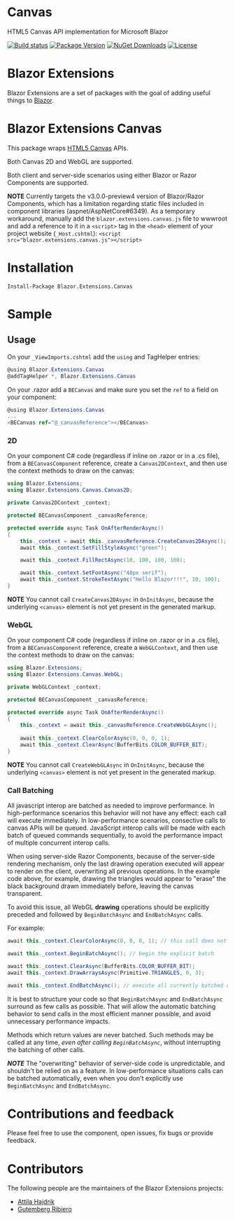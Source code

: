 # Canvas
HTML5 Canvas API implementation for Microsoft Blazor

[![Build status](https://dotnet-ci.visualstudio.com/DotnetCI/_apis/build/status/Blazor-Extensions-Canvas-CI?branch=master)](https://dotnet-ci.visualstudio.com/DotnetCI/_build/latest?definitionId=15&branch=master)
[![Package Version](https://img.shields.io/nuget/v/Blazor.Extensions.Canvas.svg)](https://www.nuget.org/packages/Blazor.Extensions.Canvas)
[![NuGet Downloads](https://img.shields.io/nuget/dt/Blazor.Extensions.Canvas.svg)](https://www.nuget.org/packages/Blazor.Extensions.Canvas)
[![License](https://img.shields.io/github/license/BlazorExtensions/Canvas.svg)](https://github.com/BlazorExtensions/Canvas/blob/master/LICENSE)

# Blazor Extensions

Blazor Extensions are a set of packages with the goal of adding useful things to [Blazor](https://blazor.net).

# Blazor Extensions Canvas

This package wraps [HTML5 Canvas](https://developer.mozilla.org/en-US/docs/Web/HTML/Element/canvas) APIs. 

Both Canvas 2D and WebGL are supported.

Both client and server-side scenarios using either Blazor or Razor Components are supported.

**NOTE** Currently targets the v3.0.0-preview4 version of Blazor/Razor Components, which has a limitation regarding static files included in component libraries (aspnet/AspNetCore#6349). As a temporary workaround, manually add the `blazor.extensions.canvas.js` file to wwwroot and add a reference to it in a `<script>` tag in the `<head>` element of your project website (`_Host.cshtml`):
`<script src="blazor.extensions.canvas.js"></script>`

# Installation

```
Install-Package Blazor.Extensions.Canvas
```

# Sample

## Usage

On your `_ViewImports.cshtml` add the `using` and TagHelper entries:

```c#
@using Blazor.Extensions.Canvas
@addTagHelper *, Blazor.Extensions.Canvas
```

On your .razor add a `BECanvas` and make sure you set the `ref` to a field on your component:

```c#
@using Blazor.Extensions.Canvas
...
<BECanvas ref="@_canvasReference"></BECanvas>
```

### 2D

On your component C# code (regardless if inline on .razor or in a .cs file), from a `BECanvasComponent` reference, create a `Canvas2DContext`, and then use the context methods to draw on the canvas:

```c#
using Blazor.Extensions;
using Blazor.Extensions.Canvas.Canvas2D;

private Canvas2DContext _context;

protected BECanvasComponent _canvasReference;

protected override async Task OnAfterRenderAsync()
{
    this._context = await this._canvasReference.CreateCanvas2DAsync();
    await this._context.SetFillStyleAsync("green");

    await this._context.FillRectAsync(10, 100, 100, 100);

    await this._context.SetFontAsync("48px serif");
    await this._context.StrokeTextAsync("Hello Blazor!!!", 10, 100);
}
```

**NOTE** You cannot call `CreateCanvas2DAsync` in `OnInitAsync`, because the underlying `<canvas>` element is not yet present in the generated markup.

### WebGL

On your component C# code (regardless if inline on .razor or in a .cs file), from a `BECanvasComponent` reference, create a `WebGLContext`, and then use the context methods to draw on the canvas:

```c#
using Blazor.Extensions;
using Blazor.Extensions.Canvas.WebGL;

private WebGLContext _context;

protected BECanvasComponent _canvasReference;

protected override async Task OnAfterRenderAsync()
{
    this._context = await this._canvasReference.CreateWebGLAsync();
    
    await this._context.ClearColorAsync(0, 0, 0, 1);
    await this._context.ClearAsync(BufferBits.COLOR_BUFFER_BIT);
}
```

**NOTE** You cannot call `CreateWebGLAsync` in `OnInitAsync`, because the underlying `<canvas>` element is not yet present in the generated markup.

### Call Batching

All javascript interop are batched as needed to improve performance. In high-performance scenarios this behavior will not have any effect: each call will execute immediately. In low-performance scenarios, consective calls to canvas APIs will be queued. JavaScript interop calls will be made with each batch of queued commands sequentially, to avoid the performance impact of multiple concurrent interop calls.

When using server-side Razor Components, because of the server-side rendering mechanism, only the last drawing operation executed will appear to render on the client, overwriting all previous operations. In the example code above, for example, drawing the triangles would appear to "erase" the black background drawn immediately before, leaving the canvas transparent.

To avoid this issue, all WebGL **drawing** operations should be explicitly preceded and followed by `BeginBatchAsync` and `EndBatchAsync` calls.

For example:

```c#
await this._context.ClearColorAsync(0, 0, 0, 1); // this call does not draw anything, so it does not need to be included in the explicit batch

await this._context.BeginBatchAsync(); // begin the explicit batch

await this._context.ClearAsync(BufferBits.COLOR_BUFFER_BIT);
await this._context.DrawArraysAsync(Primitive.TRIANGLES, 0, 3);

await this._context.EndBatchAsync(); // execute all currently batched calls
```

It is best to structure your code so that `BeginBatchAsync` and `EndBatchAsync` surround as few calls as possible. That will allow the automatic batching behavior to send calls in the most efficient manner possible, and avoid unnecessary performance impacts.

Methods which return values are never batched. Such methods may be called at any time, *even after calling `BeginBatchAsync`*, without interrupting the batching of other calls.

***NOTE*** The "overwriting" behavior of server-side code is unpredictable, and shouldn't be relied on as a feature. In low-performance situations calls can be batched automatically, even when you don't explicitly use `BeginBatchAsync` and `EndBatchAsync`.

# Contributions and feedback

Please feel free to use the component, open issues, fix bugs or provide feedback.

# Contributors

The following people are the maintainers of the Blazor Extensions projects:

- [Attila Hajdrik](https://github.com/attilah)
- [Gutemberg Ribiero](https://github.com/galvesribeiro)

